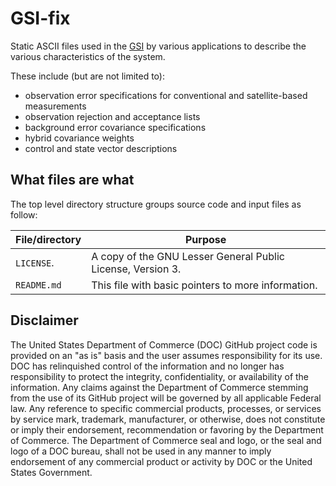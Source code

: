 # GSI-fix
Static ASCII files used in the [GSI](https://github.com/NOAA-EMC/GSI) by various applications to describe the various characteristics of the system.

These include (but are not limited to):
- observation error specifications for conventional and satellite-based measurements
- observation rejection and acceptance lists
- background error covariance specifications
- hybrid covariance weights
- control and state vector descriptions

## What files are what
The top level directory structure groups source code and input files as follow:

| File/directory            | Purpose |
| --------------            | ------- |
| ```LICENSE```.            | A copy of the GNU Lesser General Public License, Version 3. |
| ```README.md```           | This file with basic pointers to more information. |



## Disclaimer

The United States Department of Commerce (DOC) GitHub project code is
provided on an "as is" basis and the user assumes responsibility for
its use. DOC has relinquished control of the information and no longer
has responsibility to protect the integrity, confidentiality, or
availability of the information. Any claims against the Department of
Commerce stemming from the use of its GitHub project will be governed
by all applicable Federal law. Any reference to specific commercial
products, processes, or services by service mark, trademark,
manufacturer, or otherwise, does not constitute or imply their
endorsement, recommendation or favoring by the Department of
Commerce. The Department of Commerce seal and logo, or the seal and
logo of a DOC bureau, shall not be used in any manner to imply
endorsement of any commercial product or activity by DOC or the United
States Government.

